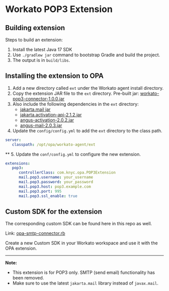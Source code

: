 # Workato POP3 Extension

## Building extension

Steps to build an extension:

1. Install the latest Java 17 SDK
2. Use `./gradlew jar` command to bootstrap Gradle and build the project.
3. The output is in `build/libs`.

## Installing the extension to OPA

1. Add a new directory called `ext` under the Workato agent install directory.
2. Copy the extension JAR file to the `ext` directory. Pre-built jar: [workato-pop3-connector-1.0.0.jar](build/libs/workato-opa-pop3-extension-1.0.0.jar)
3. Also include the following dependencies in the `ext` directory:
   - [jakarta.mail jar](https://mvnrepository.com/artifact/com.sun.mail/jakarta.mail)
   - [jakarta.activation-api-2.1.2.jar](https://repo1.maven.org/maven2/jakarta/activation/jakarta.activation-api/2.1.2/jakarta.activation-api-2.1.2.jar)
   - [angus-activation-2.0.2.jar](https://repo1.maven.org/maven2/org/eclipse/angus/angus-activation/2.0.2/angus-activation-2.0.2.jar)
   - [angus-mail-2.0.3.jar](https://repo1.maven.org/maven2/org/eclipse/angus/angus-mail/2.0.3/angus-mail-2.0.3.jar)
4. Update the `config/config.yml` to add the `ext` directory to the class path.

```yml
server:
   classpath: /opt/opa/workato-agent/ext
```
**
5. Update the `conf/config.yml` to configure the new extension.

```yml
extensions:
   pop3:
      controllerClass: com.knyc.opa.POP3Extension
      mail.pop3.username: your_username
      mail.pop3.password: your_password
      mail.pop3.host: pop3.example.com
      mail.pop3.port: 995
      mail.pop3.ssl_enable: true
```

## Custom SDK for the extension

The corresponding custom SDK can be found here in this repo as well.

Link: [opa-smtp-connector.rb](custom-sdk/opa-smtp-connector.rb)

Create a new Custom SDK in your Workato workspace and use it with the OPA extension.

---

**Note:**  
- This extension is for POP3 only. SMTP (send email) functionality has been removed.
- Make sure to use the latest `jakarta.mail` library instead of `javax.mail`.
